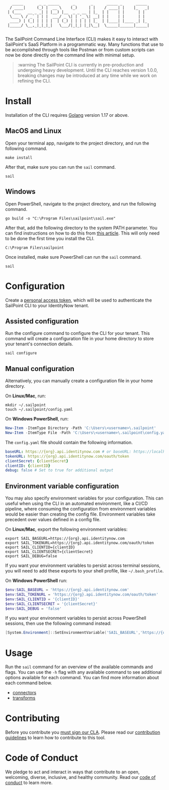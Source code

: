 ```
   _____       _ _ _____      _       _      _____ _      _____ 
  / ____|     (_) |  __ \    (_)     | |    / ____| |    |_   _|
 | (___   __ _ _| | |__) |__  _ _ __ | |_  | |    | |      | |  
  \___ \ / _` | | |  ___/ _ \| | '_ \| __| | |    | |      | |  
  ____) | (_| | | | |  | (_) | | | | | |_  | |____| |____ _| |_ 
 |_____/ \__,_|_|_|_|   \___/|_|_| |_|\__|  \_____|______|_____|
                                                                
```

The SailPoint Command Line Interface (CLI) makes it easy to interact with SailPoint's SaaS Platform in a programmatic way.  Many functions that use to be accomplished through tools like Postman or from custom scripts can now be done directly on the command line with minimal setup.

> :warning The SailPoint CLI is currently in pre-production and undergoing heavy development.  Until the CLI reaches version 1.0.0, breaking changes may be introduced at any time while we work on refining the CLI.

# Install

Installation of the CLI requires [Golang](https://go.dev/doc/install) version 1.17 or above.

## MacOS and Linux

Open your terminal app, navigate to the project directory, and run the following command.

```shell
make install
```

After that, make sure you can run the `sail` command.

```shell
sail
```

## Windows

Open PowerShell, navigate to the project directory, and run the following command.

```shell
go build -o "C:\Program Files\sailpoint\sail.exe"
```

After that, add the following directory to the system PATH parameter. You can find instructions on how to do this from [this article](https://medium.com/@kevinmarkvi/how-to-add-executables-to-your-path-in-windows-5ffa4ce61a53). This will only need to be done the first time you install the CLI.

```text
C:\Program Files\sailpoint
```

Once installed, make sure PowerShell can run the `sail` command.

```shell
sail
```

# Configuration

Create a [personal access token](https://developer.sailpoint.com/idn/api/authentication#personal-access-tokens), which will be used to authenticate the SailPoint CLI to your IdentityNow tenant.

## Assisted configuration

Run the configure command to configure the CLI for your tenant.  This command will create a configuration file in your home directory to store your tenant's connection details.

```shell
sail configure
```

## Manual configuration

Alternatively, you can manually create a configuration file in your home directory.

On **Linux/Mac**, run:

```shell
mkdir ~/.sailpoint
touch ~/.sailpoint/config.yaml
```

On **Windows PowerShell**, run:

```powershell
New-Item -ItemType Directory -Path 'C:\Users\<username>\.sailpoint'
New-Item -ItemType File -Path 'C:\Users\<username>\.sailpoint\config.yaml' 
```

The `config.yaml` file should contain the following information.

```yaml
baseURL: https://{org}.api.identitynow.com # or baseURL: https://localhost:7100
tokenURL: https://{org}.api.identitynow.com/oauth/token
clientSecret: {clientSecret}
clientID: {clientID}
debug: false # Set to true for additional output
```

## Environment variable configuration

You may also specify environment variables for your configuration.  This can useful when using the CLI in an automated environment, like a CI/CD pipeline, where consuming the configuration from environment variables would be easier than creating the config file.  Environment variables take precedent over values defined in a config file.

On **Linux/Mac**, export the following environment variables:

```shell
export SAIL_BASEURL=https://{org}.api.identitynow.com
export SAIL_TOKENURL=https://{org}.api.identitynow.com/oauth/token
export SAIL_CLIENTID={clientID}
export SAIL_CLIENTSECRET={clientSecret}
export SAIL_DEBUG=false
```

If you want your environment variables to persist across terminal sessions, you will need to add these exports to your shell profile, like `~/.bash_profile`.

On **Windows PowerShell** run:

```powershell
$env:SAIL_BASEURL = 'https://{org}.api.identitynow.com'
$env:SAIL_TOKENURL = 'https://{org}.api.identitynow.com/oauth/token'
$env:SAIL_CLIENTID = '{clientID}'
$env:SAIL_CLIENTSECRET = '{clientSecret}'
$env:SAIL_DEBUG = 'false'
```

If you want your environment variables to persist across PowerShell sessions, then use the following command instead:

```powershell
[System.Environment]::SetEnvironmentVariable('SAIL_BASEURL','https://{org}.api.identitynow.com')
```

# Usage

Run the `sail` command for an overview of the available commands and flags.  You can use the `-h` flag with any available command to see additional options available for each command. You can find more information about each command below.

- [connectors](./cmd/connector/README.md)
- [transforms](./cmd/transform/README.md)

# Contributing

Before you contribute you [must sign our CLA](https://cla-assistant.io/sailpoint-oss/sailpoint-cli). Please read our [contribution guidelines](https://github.com/sailpoint-oss/sailpoint-cli/blob/main/CONTRIBUTING.md) to learn how to contribute to this tool.

# Code of Conduct

We pledge to act and interact in ways that contribute to an open, welcoming, diverse, inclusive, and healthy community. Read our [code of conduct](https://github.com/sailpoint-oss/sailpoint-cli/blob/main/CODE_OF_CONDUCT.md) to learn more.
